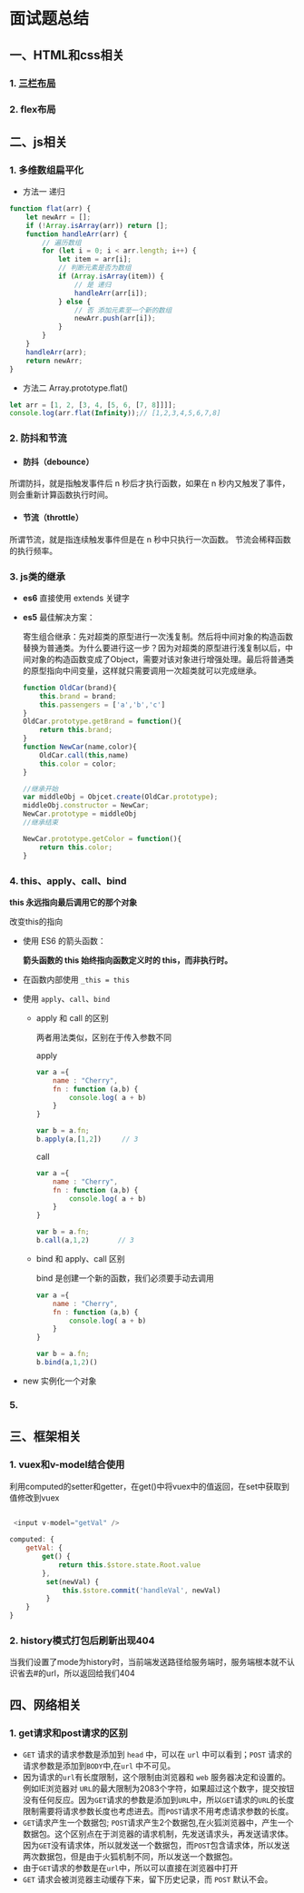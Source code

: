 # 面试题总结

## 一、HTML和css相关

### 1. [三栏布局](三栏布局.md)

### 2. flex布局

## 二、js相关

### 1. 多维数组扁平化

* 方法一 递归

```js
function flat(arr) {
    let newArr = [];
    if (!Array.isArray(arr)) return [];
    function handleArr(arr) {
        // 遍历数组
        for (let i = 0; i < arr.length; i++) {
            let item = arr[i];
            // 判断元素是否为数组
            if (Array.isArray(item)) {
                // 是 递归
                handleArr(arr[i]);
            } else {
                // 否 添加元素至一个新的数组
                newArr.push(arr[i]);
            }
        }
    }
    handleArr(arr);
    return newArr;
}
```

* 方法二 Array.prototype.flat()

```js
let arr = [1, 2, [3, 4, [5, 6, [7, 8]]]];
console.log(arr.flat(Infinity));// [1,2,3,4,5,6,7,8]
```

### 2. 防抖和节流

* #### 防抖（debounce）

所谓防抖，就是指触发事件后 n 秒后才执行函数，如果在 n 秒内又触发了事件，则会重新计算函数执行时间。


* #### 节流（throttle）

所谓节流，就是指连续触发事件但是在 n 秒中只执行一次函数。 节流会稀释函数的执行频率。

### 3. js类的继承

* **es6** 直接使用 extends 关键字

* **es5** 最佳解决方案：

  寄生组合继承：先对超类的原型进行一次浅复制。然后将中间对象的构造函数替换为普通类。为什么要进行这一步？因为对超类的原型进行浅复制以后，中间对象的构造函数变成了Object，需要对该对象进行增强处理。最后将普通类的原型指向中间变量，这样就只需要调用一次超类就可以完成继承。

  ```js
  function OldCar(brand){
      this.brand = brand;
      this.passengers = ['a','b','c']
  }
  OldCar.prototype.getBrand = function(){
      return this.brand;
  }
  function NewCar(name,color){
      OldCar.call(this,name)
      this.color = color;
  }
  
  //继承开始
  var middleObj = Objcet.create(OldCar.prototype);
  middleObj.constructor = NewCar;
  NewCar.prototype = middleObj
  //继承结束
  
  NewCar.prototype.getColor = function(){
      return this.color;
  }
  ```

### 4. this、apply、call、bind

**this 永远指向最后调用它的那个对象**

改变this的指向

- 使用 ES6 的箭头函数：

  **箭头函数的 this 始终指向函数定义时的 this，而非执行时。**

- 在函数内部使用 `_this = this`

- 使用 `apply`、`call`、`bind`

  * apply 和 call 的区别

    两者用法类似，区别在于传入参数不同

    apply

    ```js
    var a ={
        name : "Cherry",
        fn : function (a,b) {
            console.log( a + b)
        }
    }
    
    var b = a.fn;
    b.apply(a,[1,2])     // 3
    ```

    call

    ```js
    var a ={
        name : "Cherry",
        fn : function (a,b) {
            console.log( a + b)
        }
    }
    
    var b = a.fn;
    b.call(a,1,2)       // 3
    ```

    

  * bind 和 apply、call 区别

    bind 是创建一个新的函数，我们必须要手动去调用

    ```js
    var a ={
        name : "Cherry",
        fn : function (a,b) {
            console.log( a + b)
        }
    }
    
    var b = a.fn;
    b.bind(a,1,2)() 
    ```

- new 实例化一个对象

### 5. 

## 三、框架相关

### 1. vuex和v-model结合使用

利用computed的setter和getter，在get()中将vuex中的值返回，在set中获取到值修改到vuex

```js

 <input v-model="getVal" />
 
computed: {
    getVal: {
        get() {
            return this.$store.state.Root.value
        },
         set(newVal) {
             this.$store.commit('handleVal', newVal)
         }
    }
}
```

### 2. history模式打包后刷新出现404

当我们设置了mode为history时，当前端发送路径给服务端时，服务端根本就不认识省去#的url，所以返回给我们404



## 四、网络相关

### 1. get请求和post请求的区别

* `GET` 请求的请求参数是添加到 `head` 中，可以在 `url` 中可以看到；`POST` 请求的请求参数是添加到`BODY`中,在`url` 中不可见。
* 因为请求的`url`有长度限制，这个限制由浏览器和 `web` 服务器决定和设置的。例如IE浏览器对 `URL`的最大限制为2083个字符，如果超过这个数字，提交按钮没有任何反应。因为`GET`请求的参数是添加到`URL`中，所以`GET`请求的`URL`的长度限制需要将请求参数长度也考虑进去。而`POST`请求不用考虑请求参数的长度。
* `GET`请求产生一个数据包;  `POST`请求产生2个数据包,在火狐浏览器中，产生一个数据包。这个区别点在于浏览器的请求机制，先发送请求头，再发送请求体。因为`GET`没有请求体，所以就发送一个数据包，而`POST`包含请求体，所以发送两次数据包，但是由于火狐机制不同，所以发送一个数据包。
* 由于`GET`请求的参数是在`url`中，所以可以直接在浏览器中打开
* `GET` 请求会被浏览器主动缓存下来，留下历史记录，而 `POST` 默认不会。
